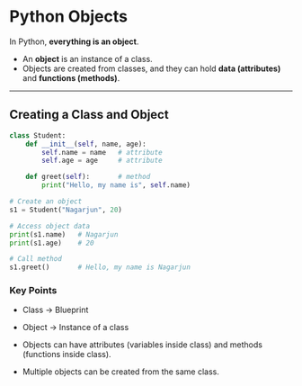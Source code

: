 # Python Objects

In Python, **everything is an object**.

- An **object** is an instance of a class.
- Objects are created from classes, and they can hold **data (attributes)** and **functions (methods)**.

---

## Creating a Class and Object

```python
class Student:
    def __init__(self, name, age):
        self.name = name   # attribute
        self.age = age     # attribute

    def greet(self):       # method
        print("Hello, my name is", self.name)

# Create an object
s1 = Student("Nagarjun", 20)

# Access object data
print(s1.name)   # Nagarjun
print(s1.age)    # 20

# Call method
s1.greet()       # Hello, my name is Nagarjun
```

### Key Points

- Class → Blueprint

- Object → Instance of a class

- Objects can have attributes (variables inside class) and methods (functions inside class).

- Multiple objects can be created from the same class.
